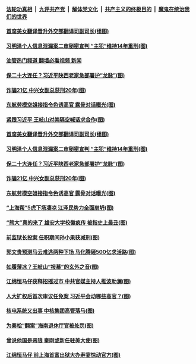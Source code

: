 ####  [法轮功真相](../../../../basic/blob/master/README.md?t=04251302) &nbsp;|&nbsp; [九评共产党](../../../../9ping.md/blob/master/README.md?t=04251302) &nbsp;|&nbsp; [解体党文化](../../../../jtdwh.md/blob/master/README.md?t=04251302)  &nbsp;|&nbsp; [共产主义的终极目的](../../../../gczydzjmd.md/blob/master/README.md?t=04251302) &nbsp;|&nbsp; [魔鬼在统治我们的世界](../../../../mgztzwmdsj.md/blob/master/README.md?t=04251302) 

#### [首席美女翻译晋升外交部翻译司副司长(组图)](../pages/p2/969741.md?t=04251302) 

#### [习明泽个人信息泄漏案二审秘密宣判 “主犯”维持14年重刑(图)](../pages/p2/969732.md?t=04251302) 

#### [油管热门频道 翻墙必看视频 新闻](http://159.65.108.143:81/youtube.html)


#### [保二十大连任？习近平陕西老家急部署护“龙脉”(图)](../pages/p2/969651.md?t=04251302) 

#### [诈骗21亿 中兴女副总获刑20年(图)](../pages/p2/969650.md?t=04251302) 

#### [东航劳模空姐接指令色诱高官 露骨对话曝光(图)](../pages/p2/969620.md?t=04251302) 

#### [紧跟习近平 王岐山对美隔空喊话求合作(图)](../pages/p2/969758.md?t=04251302) 

#### [首席美女翻译晋升外交部翻译司副司长(组图)](../pages/p2/969741.md?t=04251302) 


#### [习明泽个人信息泄漏案二审秘密宣判 “主犯”维持14年重刑(图)](../pages/p2/969732.md?t=04251302) 


#### [保二十大连任？习近平陕西老家急部署护“龙脉”(图)](../pages/p2/969651.md?t=04251302) 

#### [诈骗21亿 中兴女副总获刑20年(图)](../pages/p2/969650.md?t=04251302) 

#### [东航劳模空姐接指令色诱高官 露骨对话曝光(图)](../pages/p2/969620.md?t=04251302) 

#### [“上海帮”5虎下场凄凉 江泽民势力全面崩坍(图)](../pages/p2/969632.md?t=04251302) 

#### [“熊大”真的来了 雄安大学校徽疯传 被指史上最丑(图)](../pages/p2/969606.md?t=04251302) 

#### [前监狱长投案 任职期间孙小果获减刑(图)](../pages/p2/969547.md?t=04251302) 

#### [郭文贵预测马云难逃两种下场 马化腾砸500亿求活路(图)](../pages/p2/969484.md?t=04251302) 

#### [如履薄冰？王岐山“报幕”的玄外之音(图)](../pages/p2/969509.md?t=04251302) 

#### [江绵恒马仔获释招摇过市 中共官媒主持人推波助澜(图)](../pages/p2/969498.md?t=04251302) 

#### [人大扩权后首次审议任免案 习近平会动哪些高官？(图)](../pages/p2/969493.md?t=04251302) 

#### [核电系统又出事 中核集团高管落马(图)](../pages/p2/969427.md?t=04251302) 

#### [为秦桧“翻案”海南退休厅官被处罚(图)](../pages/p2/969418.md?t=04251302) 


#### [曾说他国是恶狼 秦刚或新任驻美大使(图)](../pages/p2/969412.md?t=04251302) 

#### [江绵恒马仔 前上海首富出狱大办寿宴惊动官方(图)](../pages/p2/969398.md?t=04251302) 

<img src='http://gfw-breaker.win/goodnews/indexes/p2.md' width='0px' height='0px'/>

